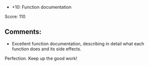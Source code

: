 - +10: Function documentation

Score: 110

## Comments:
- Excellent function documentation, describing in detail what each function does and its side effects.

Perfection. Keep up the good work!